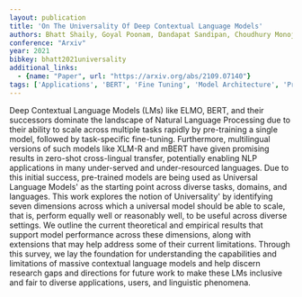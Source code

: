 ```yaml
---
layout: publication
title: 'On The Universality Of Deep Contextual Language Models'
authors: Bhatt Shaily, Goyal Poonam, Dandapat Sandipan, Choudhury Monojit, Sitaram Sunayana
conference: "Arxiv"
year: 2021
bibkey: bhatt2021universality
additional_links:
  - {name: "Paper", url: "https://arxiv.org/abs/2109.07140"}
tags: ['Applications', 'BERT', 'Fine Tuning', 'Model Architecture', 'Pretraining Methods', 'Reinforcement Learning', 'Survey Paper', 'Tools', 'Training Techniques']
---
```

Deep Contextual Language Models (LMs) like ELMO, BERT, and their successors dominate the landscape of Natural Language Processing due to their ability to scale across multiple tasks rapidly by pre-training a single model, followed by task-specific fine-tuning. Furthermore, multilingual versions of such models like XLM-R and mBERT have given promising results in zero-shot cross-lingual transfer, potentially enabling NLP applications in many under-served and under-resourced languages. Due to this initial success, pre-trained models are being used as Universal Language Models' as the starting point across diverse tasks, domains, and languages. This work explores the notion of Universality' by identifying seven dimensions across which a universal model should be able to scale, that is, perform equally well or reasonably well, to be useful across diverse settings. We outline the current theoretical and empirical results that support model performance across these dimensions, along with extensions that may help address some of their current limitations. Through this survey, we lay the foundation for understanding the capabilities and limitations of massive contextual language models and help discern research gaps and directions for future work to make these LMs inclusive and fair to diverse applications, users, and linguistic phenomena.
